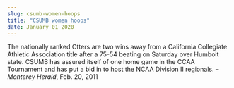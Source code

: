 ```yaml
---
slug: csumb-women-hoops
title: "CSUMB women hoops"
date: January 01 2020
---
```


 
<p>
  The nationally ranked Otters are two wins away from a California Collegiate
  Athletic Association title after a 75-54 beating on Saturday over Humbolt
  state. CSUMB has assured itself of one home game in the CCAA Tournament and
  has put a bid in to host the NCAA Division II regionals. –
  <em>Monterey Herald</em>, Feb. 20, 2011
</p>
 
